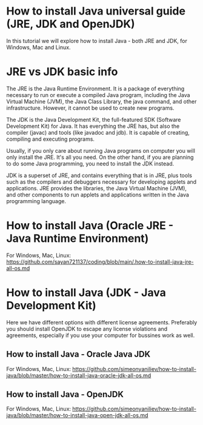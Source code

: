 # How to install Java universal guide (JRE, JDK and OpenJDK)
In this tutorial we will explore how to install Java - both JRE and JDK, for Windows, Mac and Linux.

# JRE vs JDK basic info

The JRE is the Java Runtime Environment. It is a package of everything necessary to run or execute a compiled Java program, including the Java Virtual Machine (JVM), the Java Class Library, the java command, and other infrastructure. However, it cannot be used to create new programs.

The JDK is the Java Development Kit, the full-featured SDK (Software Development Kit) for Java. It has everything the JRE has, but also the compiler (javac) and tools (like javadoc and jdb). It is capable of creating, compiling and executing programs.

Usually, if you only care about running Java programs on computer you will only install the JRE. It's all you need. On the other hand, if you are planning to do some Java programming, you need to install the JDK instead. 

JDK is a superset of JRE, and contains everything that is in JRE, plus tools such as the compilers and debuggers necessary for developing applets and applications. JRE provides the libraries, the Java Virtual Machine (JVM), and other components to run applets and applications written in the Java programming language.

# How to install Java (Oracle JRE - Java Runtime Environment)
 For Windows, Mac, Linux:
 https://github.com/sayan721137/coding/blob/main/.how-to-install-java-jre-all-os.md
# How to install Java (JDK - Java Development Kit)
Here we have different options with different license agreements. Preferably you should install OpenJDK to escape any license violations and agreements, especially if you use your computer for bussines work as well.

## How to install Java - Oracle Java JDK
  For Windows, Mac, Linux:
  https://github.com/simeonyaniliev/how-to-install-java/blob/master/how-to-install-java-oracle-jdk-all-os.md
  
## How to install Java - OpenJDK
  For Windows, Mac, Linux:
  https://github.com/simeonyaniliev/how-to-install-java/blob/master/how-to-install-java-open-jdk-all-os.md
